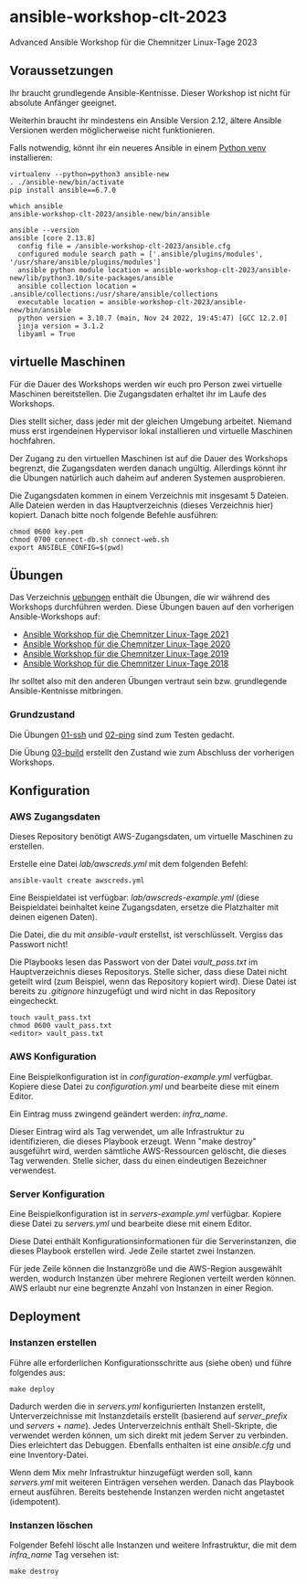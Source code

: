 # ansible-workshop-clt-2023

Advanced Ansible Workshop für die Chemnitzer Linux-Tage 2023

## Voraussetzungen

Ihr braucht grundlegende Ansible-Kentnisse. Dieser Workshop ist nicht für absolute Anfänger geeignet.

Weiterhin braucht ihr mindestens ein Ansible Version 2.12, ältere Ansible Versionen werden möglicherweise nicht funktionieren.

Falls notwendig, könnt ihr ein neueres Ansible in einem [Python venv](https://docs.python.org/3/library/venv.html) installieren:

```
virtualenv --python=python3 ansible-new
. ./ansible-new/bin/activate
pip install ansible==6.7.0

which ansible
ansible-workshop-clt-2023/ansible-new/bin/ansible

ansible --version
ansible [core 2.13.8]
  config file = /ansible-workshop-clt-2023/ansible.cfg
  configured module search path = ['.ansible/plugins/modules', '/usr/share/ansible/plugins/modules']
  ansible python module location = ansible-workshop-clt-2023/ansible-new/lib/python3.10/site-packages/ansible
  ansible collection location = .ansible/collections:/usr/share/ansible/collections
  executable location = ansible-workshop-clt-2023/ansible-new/bin/ansible
  python version = 3.10.7 (main, Nov 24 2022, 19:45:47) [GCC 12.2.0]
  jinja version = 3.1.2
  libyaml = True
```

## virtuelle Maschinen

Für die Dauer des Workshops werden wir euch pro Person zwei virtuelle Maschinen bereitstellen. Die Zugangsdaten erhaltet ihr im Laufe des Workshops.

Dies stellt sicher, dass jeder mit der gleichen Umgebung arbeitet. Niemand muss erst irgendeinen Hypervisor lokal installieren und virtuelle Maschinen hochfahren.

Der Zugang zu den virtuellen Maschinen ist auf die Dauer des Workshops begrenzt, die Zugangsdaten werden danach ungültig. Allerdings könnt ihr die Übungen natürlich auch daheim auf anderen Systemen ausprobieren.

Die Zugangsdaten kommen in einem Verzeichnis mit insgesamt 5 Dateien. Alle Dateien werden in das Hauptverzeichnis (dieses Verzeichnis hier) kopiert. Danach bitte noch folgende Befehle ausführen:

```
chmod 0600 key.pem
chmod 0700 connect-db.sh connect-web.sh
export ANSIBLE_CONFIG=$(pwd)
```

## Übungen

Das Verzeichnis [uebungen](./uebungen/) enthält die Übungen, die wir während des
Workshops durchführen werden. Diese Übungen bauen auf den vorherigen Ansible-Workshops auf:

* [Ansible Workshop für die Chemnitzer Linux-Tage 2021](https://github.com/andreasscherbaum/ansible-workshop-clt-2021)
* [Ansible Workshop für die Chemnitzer Linux-Tage 2020](https://github.com/andreasscherbaum/ansible-workshop-clt-2020)
* [Ansible Workshop für die Chemnitzer Linux-Tage 2019](https://github.com/andreasscherbaum/ansible-workshop-clt-2019)
* [Ansible Workshop für die Chemnitzer Linux-Tage 2018](https://github.com/andreasscherbaum/ansible-workshop-clt-2018)

Ihr solltet also mit den anderen Übungen vertraut sein bzw. grundlegende Ansible-Kentnisse mitbringen.

### Grundzustand

Die Übungen [01-ssh](uebungen/01-ssh) und [02-ping](uebungen/02-ping) sind zum Testen gedacht.

Die Übung [03-build](uebungen/03-build) erstellt den Zustand wie zum Abschluss der vorherigen Workshops.


## Konfiguration

### AWS Zugangsdaten

Dieses Repository benötigt AWS-Zugangsdaten, um virtuelle Maschinen zu erstellen.

Erstelle eine Datei _lab/awscreds.yml_ mit dem folgenden Befehl:

```
ansible-vault create awscreds.yml
```

Eine Beispieldatei ist verfügbar: _lab/awscreds-example.yml_ (diese Beispieldatei beinhaltet keine Zugangsdaten, ersetze die Platzhalter mit deinen eigenen Daten).

Die Datei, die du mit _ansible-vault_ erstellst, ist verschlüsselt. Vergiss das Passwort nicht!

Die Playbooks lesen das Passwort von der Datei _vault_pass.txt_ im Hauptverzeichnis dieses Repositorys. Stelle sicher, dass diese Datei nicht geteilt wird (zum Beispiel, wenn das Repository kopiert wird). Diese Datei ist bereits zu _.gitignore_ hinzugefügt und wird nicht in das Repository eingecheckt.

```
touch vault_pass.txt
chmod 0600 vault_pass.txt
<editor> vault_pass.txt
```


### AWS Konfiguration

Eine Beispielkonfiguration ist in _configuration-example.yml_ verfügbar. Kopiere diese Datei zu _configuration.yml_ und bearbeite diese mit einem Editor.

Ein Eintrag muss zwingend geändert werden: _infra_name_.

Dieser Eintrag wird als Tag verwendet, um alle Infrastruktur zu identifizieren, die dieses Playbook erzeugt. Wenn "make destroy" ausgeführt wird, werden sämtliche AWS-Ressourcen gelöscht, die dieses Tag verwenden. Stelle sicher, dass du einen eindeutigen Bezeichner verwendest.


### Server Konfiguration

Eine Beispielkonfiguration ist in _servers-example.yml_ verfügbar. Kopiere diese Datei zu _servers.yml_ und bearbeite diese mit einem Editor.

Diese Datei enthält Konfigurationsinformationen für die Serverinstanzen, die dieses Playbook erstellen wird. Jede Zeile startet zwei Instanzen.

Für jede Zeile können die Instanzgröße und die AWS-Region ausgewählt werden, wodurch Instanzen über mehrere Regionen verteilt werden können. AWS erlaubt nur eine begrenzte Anzahl von Instanzen in einer Region.


## Deployment

### Instanzen erstellen

Führe alle erforderlichen Konfigurationsschritte aus (siehe oben) und führe folgendes aus:

```
make deploy
```

Dadurch werden die in _servers.yml_ konfigurierten Instanzen erstellt, Unterverzeichnisse mit Instanzdetails erstellt (basierend auf _server_prefix_ und _servers_ + _name_). Jedes Unterverzeichnis enthält Shell-Skripte, die verwendet werden können, um sich direkt mit jedem Server zu verbinden. Dies erleichtert das Debuggen. Ebenfalls enthalten ist eine _ansible.cfg_ und eine Inventory-Datei.

Wenn dem Mix mehr Infrastruktur hinzugefügt werden soll, kann _servers.yml_ mit weiteren Einträgen versehen werden. Danach das Playbook erneut ausführen. Bereits bestehende Instanzen werden nicht angetastet (idempotent).

### Instanzen löschen

Folgender Befehl löscht alle Instanzen und weitere Infrastruktur, die mit dem _infra_name_ Tag versehen ist:

```
make destroy
```
